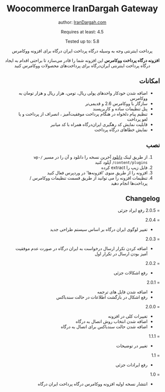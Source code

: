 ﻿<div align="center">

# Woocommerce IranDargah Gateway

author: [IranDargah.com](https://irandargah.com)

Requires at least: 4.5

Tested up to: 5.8

پرداخت اینترنتی وجه به وسیله درگاه پرداخت ایران درگاه برای افزونه ووکامرس

<p dir="ltr">

**افزونه درگاه پرداخت ووکامرس** این افزونه شما را قادر می‌سازد تا براحتی اقدام به ایجاد درگاه پرداخت اینترنتی ایران‌درگاه برای پرداخت‌های محصولات ووکامرس کنید

</p>

</div>

<div dir="rtl">

  
## امکانات

- اضافه شدن خودکار واحد‌های پولی ریال، تومن، هزار ریال و هزار تومان به ووکامرس
- سازگار با ووکامرس 2.6 و قدیمی‌تر
- پنل تنظیمات ساده و کاربرپسند
- تنظیم پیام دلخواه در هنگام پرداخت موفقیت‌آمیز ، انصراف از پرداخت و یا لغو پرداخت
- قابلیت نمایش کد رهگیری ایران‌درگاه همراه با کد میانبر
- نمایش خطاهای درگاه پرداخت
</div>

<div dir="rtl">

  
## نصب

1. از طریق لینک [دانلود](https://github.com/irandargah/woocommerce/releases/latest) آخرین نسخه را دانلود و آن را در مسیر `/wp-content/plugins/` آپلود کنید
2. فایل زیپ را extract کرده
3. افزونه را از طریق منوی 'افزونه‌ها' در وردپرس فعال کنید
4. تنظیمات افزونه را می توانید از طریق قسمت تنظیمات ووکامرس / پرداخت‌ها انجام دهید

  
## Changelog
  
= 2.0.5
رفع ایراد جزئی

= 2.0.4
 * تغییر لوگوی ایران درگاه بر اساس سیستم طراحی جدید

= 2.0.3
 * اضافه کردن تکرار ارسال درخواست به ایران درگاه در صورت عدم موفقیت آمیز بودن ارسال در تکرار اول

= 2.0.2
 * رفع اشکالات جزئی
  
= 2.0.1
 * اضافه شدن فایل های ترجمه
 * رفع اشکال در بازگشت اطلاعات در حالت سندباکس

= 2.0.0
 * تغییرات کلی در افزونه
 * اضافه شدن انتخاب روش اتصال به درگاه
 * اضافه شدن حالت سندباکس برای اتصال به درگاه

= 1.1.1
 * تغییر در توضیحات

= 1.1
 * رفع ایرادات جزئی

= 1.0
 * انتشار نسخه اولیه افزونه ووکامرس درگاه پرداخت ایران درگاه
  
</div>

